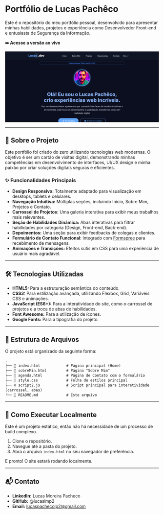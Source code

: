 # Portfólio de Lucas Pachêco

Este é o repositório do meu portfólio pessoal, desenvolvido para apresentar minhas habilidades, projetos e experiência como Desenvolvedor Front-end e entusiasta de Segurança da Informação.

<!-- Você pode adicionar um link para a versão ao vivo do seu portfólio aqui -->
**➡️ Acesse a versão ao vivo** 

![Screenshot do Portfólio](Captura%20de%20tela%202025-08-14%20175333.png)


---

## 🚀 Sobre o Projeto

Este portfólio foi criado do zero utilizando tecnologias web modernas. O objetivo é ser um cartão de visitas digital, demonstrando minhas competências em desenvolvimento de interfaces, UI/UX design e minha paixão por criar soluções digitais seguras e eficientes.

### ✨ Funcionalidades Principais

-   **Design Responsivo:** Totalmente adaptado para visualização em desktops, tablets e celulares.
-   **Navegação Intuitiva:** Múltiplas seções, incluindo Início, Sobre Mim, Projetos e Contato.
-   **Carrossel de Projetos:** Uma galeria interativa para exibir meus trabalhos mais relevantes.
-   **Seção de Habilidades Dinâmica:** Abas interativas para filtrar habilidades por categoria (Design, Front-end, Back-end).
-   **Depoimentos:** Uma seção para exibir feedbacks de colegas e clientes.
-   **Formulário de Contato Funcional:** Integrado com [Formspree](https://formspree.io/) para recebimento de mensagens.
-   **Animações e Transições:** Efeitos sutis em CSS para uma experiência de usuário mais agradável.

---

## 🛠️ Tecnologias Utilizadas

-   **HTML5:** Para a estruturação semântica do conteúdo.
-   **CSS3:** Para estilização avançada, utilizando Flexbox, Grid, Variáveis CSS e animações.
-   **JavaScript (ES6+):** Para a interatividade do site, como o carrossel de projetos e a troca de abas de habilidades.
-   **Font Awesome:** Para a utilização de ícones.
-   **Google Fonts:** Para a tipografia do projeto.

---

## 📂 Estrutura de Arquivos

O projeto está organizado da seguinte forma:

```
.
├── 📄 index.html            # Página principal (Home)
├── 📄 sobreMin.html         # Página "Sobre Mim"
├── 📄 agenda.html           # Página de Contato com o formulário
├── 🎨 style.css             # Folha de estilos principal
├── ⚙️ script2.js            # Script principal para interatividade (carrossel, abas)
└── 📄 README.md             # Este arquivo
```

---

## 🏁 Como Executar Localmente

Este é um projeto estático, então não há necessidade de um processo de build complexo.

1.  Clone o repositório.
2.  Navegue até a pasta do projeto.
3.  Abra o arquivo `index.html` no seu navegador de preferência.

E pronto! O site estará rodando localmente.

---

## 📬 Contato

-   **LinkedIn:** Lucas Moreira Pacheco
-   **GitHub:** @lucaslmp2
-   **Email:** lucaspachecolp2@gmail.com